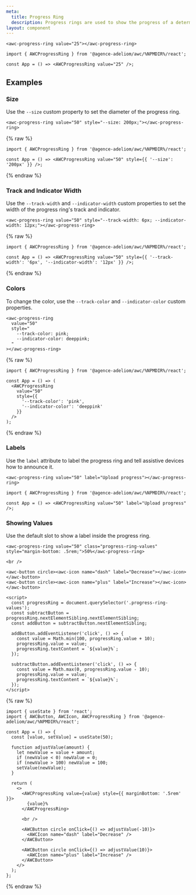 ```yaml
---
meta:
  title: Progress Ring
  description: Progress rings are used to show the progress of a determinate operation in a circular fashion.
layout: component
---
```


```html:preview
<awc-progress-ring value="25"></awc-progress-ring>
```

```jsx:react
import { AWCProgressRing } from '@agence-adeliom/awc/%NPMDIR%/react';

const App = () => <AWCProgressRing value="25" />;
```

## Examples

### Size

Use the `--size` custom property to set the diameter of the progress ring.

```html:preview
<awc-progress-ring value="50" style="--size: 200px;"></awc-progress-ring>
```

{% raw %}

```jsx:react
import { AWCProgressRing } from '@agence-adeliom/awc/%NPMDIR%/react';

const App = () => <AWCProgressRing value="50" style={{ '--size': '200px' }} />;
```

{% endraw %}

### Track and Indicator Width

Use the `--track-width` and `--indicator-width` custom properties to set the width of the progress ring's track and indicator.

```html:preview
<awc-progress-ring value="50" style="--track-width: 6px; --indicator-width: 12px;"></awc-progress-ring>
```

{% raw %}

```jsx:react
import { AWCProgressRing } from '@agence-adeliom/awc/%NPMDIR%/react';

const App = () => <AWCProgressRing value="50" style={{ '--track-width': '6px', '--indicator-width': '12px' }} />;
```

{% endraw %}

### Colors

To change the color, use the `--track-color` and `--indicator-color` custom properties.

```html:preview
<awc-progress-ring
  value="50"
  style="
    --track-color: pink;
    --indicator-color: deeppink;
  "
></awc-progress-ring>
```

{% raw %}

```jsx:react
import { AWCProgressRing } from '@agence-adeliom/awc/%NPMDIR%/react';

const App = () => (
  <AWCProgressRing
    value="50"
    style={{
      '--track-color': 'pink',
      '--indicator-color': 'deeppink'
    }}
  />
);
```

{% endraw %}

### Labels

Use the `label` attribute to label the progress ring and tell assistive devices how to announce it.

```html:preview
<awc-progress-ring value="50" label="Upload progress"></awc-progress-ring>
```

```jsx:react
import { AWCProgressRing } from '@agence-adeliom/awc/%NPMDIR%/react';

const App = () => <AWCProgressRing value="50" label="Upload progress" />;
```

### Showing Values

Use the default slot to show a label inside the progress ring.

```html:preview
<awc-progress-ring value="50" class="progress-ring-values" style="margin-bottom: .5rem;">50%</awc-progress-ring>

<br />

<awc-button circle><awc-icon name="dash" label="Decrease"></awc-icon></awc-button>
<awc-button circle><awc-icon name="plus" label="Increase"></awc-icon></awc-button>

<script>
  const progressRing = document.querySelector('.progress-ring-values');
  const subtractButton = progressRing.nextElementSibling.nextElementSibling;
  const addButton = subtractButton.nextElementSibling;

  addButton.addEventListener('click', () => {
    const value = Math.min(100, progressRing.value + 10);
    progressRing.value = value;
    progressRing.textContent = `${value}%`;
  });

  subtractButton.addEventListener('click', () => {
    const value = Math.max(0, progressRing.value - 10);
    progressRing.value = value;
    progressRing.textContent = `${value}%`;
  });
</script>
```

{% raw %}

```jsx:react
import { useState } from 'react';
import { AWCButton, AWCIcon, AWCProgressRing } from '@agence-adeliom/awc/%NPMDIR%/react';

const App = () => {
  const [value, setValue] = useState(50);

  function adjustValue(amount) {
    let newValue = value + amount;
    if (newValue < 0) newValue = 0;
    if (newValue > 100) newValue = 100;
    setValue(newValue);
  }

  return (
    <>
      <AWCProgressRing value={value} style={{ marginBottom: '.5rem' }}>
        {value}%
      </AWCProgressRing>

      <br />

      <AWCButton circle onClick={() => adjustValue(-10)}>
        <AWCIcon name="dash" label="Decrease" />
      </AWCButton>

      <AWCButton circle onClick={() => adjustValue(10)}>
        <AWCIcon name="plus" label="Increase" />
      </AWCButton>
    </>
  );
};
```

{% endraw %}
